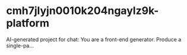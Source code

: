 # cmh7jlyjn0010k204ngaylz9k-platform
AI-generated project for chat: You are a front-end generator. Produce a single-pa...
